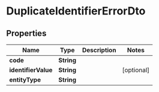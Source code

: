 
# DuplicateIdentifierErrorDto

## Properties

Name | Type | Description | Notes
------------ | ------------- | ------------- | -------------
**code** | **String** |  | 
**identifierValue** | **String** |  |  [optional]
**entityType** | **String** |  | 



